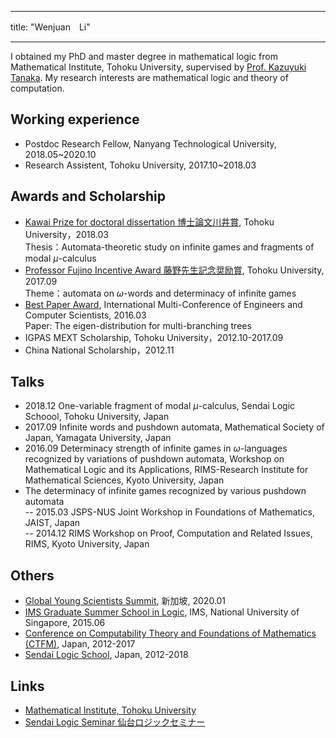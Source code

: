 
---
title: "Wenjuan　Li"

---

I obtained my PhD and master degree in mathematical logic from Mathematical Institute, Tohoku University, supervised by [Prof. Kazuyuki Tanaka](https://sendailogic.com/tanaka/). My research interests are mathematical logic and theory of computation. 


## Working experience
- Postdoc Research Fellow, Nanyang Technological University, 2018.05~2020.10
- Research Assistent, Tohoku University, 2017.10~2018.03

## Awards and Scholarship
- [Kawai Prize for doctoral dissertation 博士論文川井賞](http://www.sci.tohoku.ac.jp/news/20180313-9567.html), Tohoku University，2018.03\
  Thesis：Automata-theoretic study on infinite games and fragments of modal $\mu$-calculus
- [Professor Fujino Incentive Award 藤野先生記念奨励賞](https://www.tohoku.ac.jp/japanese/2017/09/news20170929-01.html), Tohoku University, 2017.09\
  Theme：automata on *ω*-words and determinacy of infinite games
- [Best Paper Award](http://www.iaeng.org/publication/IMECS2016/), International Multi-Conference of Engineers and Computer Scientists, 2016.03\
  Paper: The eigen-distribution for multi-branching trees
- IGPAS MEXT Scholarship, Tohoku University，2012.10-2017.09
- China National Scholarship，2012.11

## Talks 
- 2018.12  One-variable fragment of modal *μ*-calculus, Sendai Logic Schoool, Tohoku University, Japan
- 2017.09  Infinite words and pushdown automata, Mathematical Society of Japan, Yamagata University, Japan
- 2016.09 Determinacy strength of infinite games in *ω*-languages recognized by variations of pushdown automata, Workshop on Mathematical Logic and its Applications,
RIMS-Research Institute for Mathematical Sciences, Kyoto University, Japan
- The determinacy of infinite games recognized by various pushdown automata \
    -- 2015.03 JSPS-NUS Joint Workshop in Foundations of Mathematics, JAIST, Japan\
    -- 2014.12 RIMS Workshop on Proof, Computation and Related Issues, RIMS, Kyoto University, Japan



## Others
- [Global Young Scientists Summit](https://www.nrf.gov.sg/gyss/features/gyss-2020-highlights), 新加坡, 2020.01
- [IMS Graduate Summer School in Logic](https://imsarchives.nus.edu.sg/oldwww/Programs/015logicss/ss.html), IMS, National University of Singapore, 2015.06
- [Conference on Computability Theory and Foundations of Mathematics (CTFM)](https://sendailogic.com/ctfm/), Japan,  2012-2017
- [Sendai Logic School](https://sendailogic.com/sls/), Japan, 2012-2018

## Links
- [Mathematical Institute, Tohoku University](http://www.math.tohoku.ac.jp/)
- [Sendai Logic Seminar 仙台ロジックセミナー](https://sites.google.com/view/sendai-logic/)
